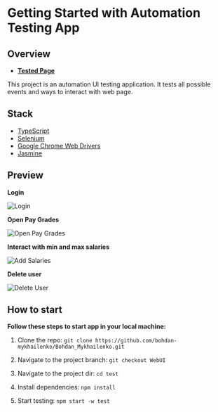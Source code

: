 #  Getting Started with Automation Testing App
## Overview
* [**Tested Page**](https://opensource-demo.orangehrmlive.com/web/index.php/auth/login)

This project is an automation UI testing application. It tests all possible events and ways to interact with web page.

## Stack

- [TypeScript](https://www.typescriptlang.org/)
- [Selenium](https://www.selenium.dev/)
- [Google Chrome Web Drivers](https://chromedriver.chromium.org/)
- [Jasmine](https://jasmine.github.io/)

## Preview

**Login**

![Login](https://github.com/bohdan-mykhailenko/Bohdan_Mykhailenko/assets/76702178/13af9f97-a588-4b3d-813b-a23870d00229)

**Open Pay Grades**

![Open Pay Grades](https://github.com/bohdan-mykhailenko/Bohdan_Mykhailenko/assets/76702178/11ebd84b-22c9-48b3-8298-7e3b9b5719e0)

**Interact with min and max salaries**

![Add Salaries](https://github.com/bohdan-mykhailenko/Bohdan_Mykhailenko/assets/76702178/06d287cf-9b65-4002-b4dc-75f57fec9bb1)

**Delete user**

![Delete User](https://github.com/bohdan-mykhailenko/Bohdan_Mykhailenko/assets/76702178/5a448ad0-2bce-451d-a27a-acb8a45eb0fd)

## How to start

**Follow these steps to start app in your local machine:**

1.  Clone the repo:
    `git clone https://github.com/bohdan-mykhailenko/Bohdan_Mykhailenko.git`

2.  Navigate to the project branch:
     `git checkout WebUI`

3.  Navigate to the project dir:
     `cd test`

4.  Install dependencies:
    `npm install`
    
5.  Start testing:
    `npm start -w test`
